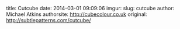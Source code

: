 title: Cutcube
date: 2014-03-01 09:09:06
imgur: 
slug: cutcube
author: Michael Atkins
authorsite: http://cubecolour.co.uk
original: http://subtlepatterns.com/cutcube/
